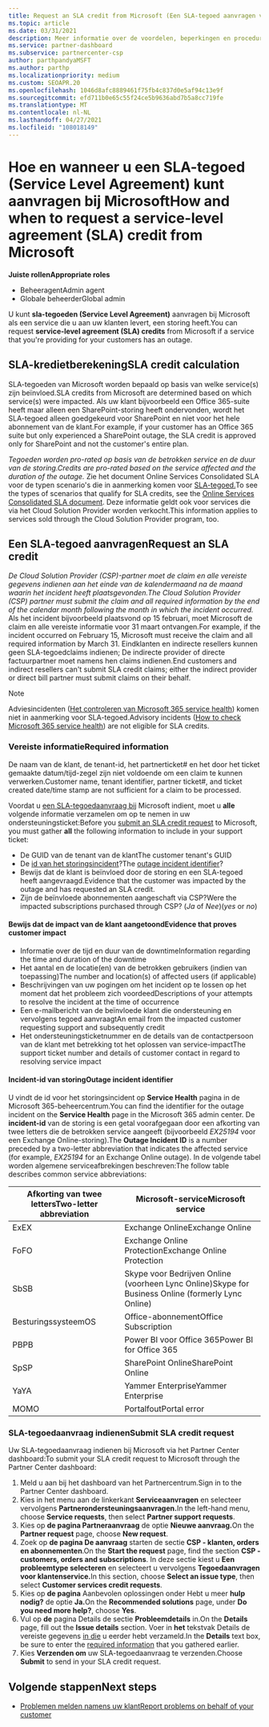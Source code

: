 ```yaml
---
title: Request an SLA credit from Microsoft (Een SLA-tegoed aanvragen van Microsoft)
ms.topic: article
ms.date: 03/31/2021
description: Meer informatie over de voordelen, beperkingen en procedures voor het aanvragen van een SLA-tegoed (Service Level Agreement) bij Microsoft als uw klanten een servicestoring ervaren.
ms.service: partner-dashboard
ms.subservice: partnercenter-csp
author: parthpandyaMSFT
ms.author: parthp
ms.localizationpriority: medium
ms.custom: SEOAPR.20
ms.openlocfilehash: 1046d8afc8889461f75fb4c837d0e5af94c13e9f
ms.sourcegitcommit: efd711b0e65c55f24ce5b9636abd7b5a8cc719fe
ms.translationtype: MT
ms.contentlocale: nl-NL
ms.lasthandoff: 04/27/2021
ms.locfileid: "108018149"
---
```

# <a name="how-and-when-to-request-a-service-level-agreement-sla-credit-from-microsoft"></a><span data-ttu-id="448e1-103">Hoe en wanneer u een SLA-tegoed (Service Level Agreement) kunt aanvragen bij Microsoft</span><span class="sxs-lookup"><span data-stu-id="448e1-103">How and when to request a service-level agreement (SLA) credit from Microsoft</span></span>

<span data-ttu-id="448e1-104">**Juiste rollen**</span><span class="sxs-lookup"><span data-stu-id="448e1-104">**Appropriate roles**</span></span>

- <span data-ttu-id="448e1-105">Beheeragent</span><span class="sxs-lookup"><span data-stu-id="448e1-105">Admin agent</span></span>
- <span data-ttu-id="448e1-106">Globale beheerder</span><span class="sxs-lookup"><span data-stu-id="448e1-106">Global admin</span></span>

<span data-ttu-id="448e1-107">U kunt **sla-tegoeden (Service Level Agreement)** aanvragen bij Microsoft als een service die u aan uw klanten levert, een storing heeft.</span><span class="sxs-lookup"><span data-stu-id="448e1-107">You can request **service-level agreement (SLA) credits** from Microsoft if a service that you're providing for your customers has an outage.</span></span>

## <a name="sla-credit-calculation"></a><span data-ttu-id="448e1-108">SLA-kredietberekening</span><span class="sxs-lookup"><span data-stu-id="448e1-108">SLA credit calculation</span></span>

<span data-ttu-id="448e1-109">SLA-tegoeden van Microsoft worden bepaald op basis van welke service(s) zijn beïnvloed.</span><span class="sxs-lookup"><span data-stu-id="448e1-109">SLA credits from Microsoft are determined based on which service(s) were impacted.</span></span> <span data-ttu-id="448e1-110">Als uw klant bijvoorbeeld een Office 365-suite heeft maar alleen een SharePoint-storing heeft ondervonden, wordt het SLA-tegoed alleen goedgekeurd voor SharePoint en niet voor het hele abonnement van de klant.</span><span class="sxs-lookup"><span data-stu-id="448e1-110">For example, if your customer has an Office 365 suite but only experienced a SharePoint outage, the SLA credit is approved only for SharePoint and not the customer's entire plan.</span></span>

<span data-ttu-id="448e1-111">*Tegoeden worden pro-rated op basis van de betrokken service en de duur van de storing.*</span><span class="sxs-lookup"><span data-stu-id="448e1-111">*Credits are pro-rated based on the service affected and the duration of the outage.*</span></span> <span data-ttu-id="448e1-112">Zie het document Online Services Consolidated SLA voor de typen scenario's die in aanmerking komen voor [SLA-tegoed.](http://www.microsoftvolumelicensing.com/DocumentSearch.aspx?Mode=3&DocumentTypeId=37)</span><span class="sxs-lookup"><span data-stu-id="448e1-112">To see the types of scenarios that qualify for SLA credits, see the [Online Services Consolidated SLA document](http://www.microsoftvolumelicensing.com/DocumentSearch.aspx?Mode=3&DocumentTypeId=37).</span></span> <span data-ttu-id="448e1-113">Deze informatie geldt ook voor services die via het Cloud Solution Provider worden verkocht.</span><span class="sxs-lookup"><span data-stu-id="448e1-113">This information applies to services sold through the Cloud Solution Provider program, too.</span></span>


## <a name="request-an-sla-credit"></a><span data-ttu-id="448e1-114">Een SLA-tegoed aanvragen</span><span class="sxs-lookup"><span data-stu-id="448e1-114">Request an SLA credit</span></span>

<span data-ttu-id="448e1-115">*De Cloud Solution Provider (CSP)-partner moet de claim en alle vereiste gegevens indienen aan het einde van de kalendermaand na de maand waarin het incident heeft plaatsgevonden.*</span><span class="sxs-lookup"><span data-stu-id="448e1-115">*The Cloud Solution Provider (CSP) partner must submit the claim and all required information by the end of the calendar month following the month in which the incident occurred.*</span></span> <span data-ttu-id="448e1-116">Als het incident bijvoorbeeld plaatsvond op 15 februari, moet Microsoft de claim en alle vereiste informatie voor 31 maart ontvangen.</span><span class="sxs-lookup"><span data-stu-id="448e1-116">For example, if the incident occurred on February 15, Microsoft must receive the claim and all required information by March 31.</span></span> <span data-ttu-id="448e1-117">Eindklanten en indirecte resellers kunnen geen SLA-tegoedclaims indienen; De indirecte provider of directe factuurpartner moet namens hen claims indienen.</span><span class="sxs-lookup"><span data-stu-id="448e1-117">End customers and indirect resellers can't submit SLA credit claims; either the indirect provider or direct bill partner must submit claims on their behalf.</span></span>

>[!NOTE]
><span data-ttu-id="448e1-118">Adviesincidenten ([Het controleren van Microsoft 365 service health](https://docs.microsoft.com/microsoft-365/enterprise/view-service-health?&preserve-view=trueo365-worldwide#incidents-and-advisories)) komen niet in aanmerking voor SLA-tegoed.</span><span class="sxs-lookup"><span data-stu-id="448e1-118">Advisory incidents ([How to check Microsoft 365 service health](https://docs.microsoft.com/microsoft-365/enterprise/view-service-health?&preserve-view=trueo365-worldwide#incidents-and-advisories)) are not eligible for SLA credits.</span></span>

### <a name="required-information"></a><span data-ttu-id="448e1-119">Vereiste informatie</span><span class="sxs-lookup"><span data-stu-id="448e1-119">Required information</span></span>

<span data-ttu-id="448e1-120">De naam van de klant, de tenant-id, het partnerticket# en het door het ticket gemaakte datum/tijd-zegel zijn niet voldoende om een claim te kunnen verwerken.</span><span class="sxs-lookup"><span data-stu-id="448e1-120">Customer name, tenant identifier, partner ticket#, and ticket created date/time stamp are not sufficient for a claim to be processed.</span></span>

<span data-ttu-id="448e1-121">Voordat u [een SLA-tegoedaanvraag bij](#submit-sla-credit-request) Microsoft indient, moet u **alle** volgende informatie verzamelen om op te nemen in uw ondersteuningsticket:</span><span class="sxs-lookup"><span data-stu-id="448e1-121">Before you [submit an SLA credit request](#submit-sla-credit-request) to Microsoft, you must gather **all** the following information to include in your support ticket:</span></span>

- <span data-ttu-id="448e1-122">De GUID van de tenant van de klant</span><span class="sxs-lookup"><span data-stu-id="448e1-122">The customer tenant's GUID</span></span>
- <span data-ttu-id="448e1-123">De [id van het storingsincident](#outage-incident-identifier)?</span><span class="sxs-lookup"><span data-stu-id="448e1-123">The [outage incident identifier](#outage-incident-identifier)?</span></span>
- <span data-ttu-id="448e1-124">Bewijs dat de klant is beïnvloed door de storing en een SLA-tegoed heeft aangevraagd.</span><span class="sxs-lookup"><span data-stu-id="448e1-124">Evidence that the customer was impacted by the outage and has requested an SLA credit.</span></span>
- <span data-ttu-id="448e1-125">Zijn de beïnvloede abonnementen aangeschaft via CSP?</span><span class="sxs-lookup"><span data-stu-id="448e1-125">Were the impacted subscriptions purchased through CSP?</span></span> <span data-ttu-id="448e1-126">(*Ja* of *Nee*)</span><span class="sxs-lookup"><span data-stu-id="448e1-126">(*yes* or *no*)</span></span>

#### <a name="evidence-that-proves-customer-impact"></a><span data-ttu-id="448e1-127">Bewijs dat de impact van de klant aangetoond</span><span class="sxs-lookup"><span data-stu-id="448e1-127">Evidence that proves customer impact</span></span>

- <span data-ttu-id="448e1-128">Informatie over de tijd en duur van de downtime</span><span class="sxs-lookup"><span data-stu-id="448e1-128">Information regarding the time and duration of the downtime</span></span>
- <span data-ttu-id="448e1-129">Het aantal en de locatie(en) van de betrokken gebruikers (indien van toepassing)</span><span class="sxs-lookup"><span data-stu-id="448e1-129">The number and location(s) of affected users (if applicable)</span></span>
- <span data-ttu-id="448e1-130">Beschrijvingen van uw pogingen om het incident op te lossen op het moment dat het probleem zich voordeed</span><span class="sxs-lookup"><span data-stu-id="448e1-130">Descriptions of your attempts to resolve the incident at the time of occurrence</span></span>
- <span data-ttu-id="448e1-131">Een e-mailbericht van de beïnvloede klant die ondersteuning en vervolgens tegoed aanvraagt</span><span class="sxs-lookup"><span data-stu-id="448e1-131">An email from the impacted customer requesting support and subsequently credit</span></span>
- <span data-ttu-id="448e1-132">Het ondersteuningsticketnummer en de details van de contactpersoon van de klant met betrekking tot het oplossen van service-impact</span><span class="sxs-lookup"><span data-stu-id="448e1-132">The support ticket number and details of customer contact in regard to resolving service impact</span></span>


#### <a name="outage-incident-identifier"></a><span data-ttu-id="448e1-133">Incident-id van storing</span><span class="sxs-lookup"><span data-stu-id="448e1-133">Outage incident identifier</span></span>

<span data-ttu-id="448e1-134">U vindt de id voor het storingsincident op **Service Health** pagina in de Microsoft 365-beheercentrum.</span><span class="sxs-lookup"><span data-stu-id="448e1-134">You can find the identifier for the outage incident on the **Service Health** page in the Microsoft 365 admin center.</span></span> <span data-ttu-id="448e1-135">De **incident-id** van de storing is een getal voorafgegaan door een afkorting van twee letters die de betrokken service aangeeft (bijvoorbeeld *EX25194* voor een Exchange Online-storing).</span><span class="sxs-lookup"><span data-stu-id="448e1-135">The **Outage Incident ID** is a number preceded by a two-letter abbreviation that indicates the affected service (for example, *EX25194* for an Exchange Online outage).</span></span> <span data-ttu-id="448e1-136">In de volgende tabel worden algemene serviceafbrekingen beschreven:</span><span class="sxs-lookup"><span data-stu-id="448e1-136">The follow table describes common service abbreviations:</span></span>

| <span data-ttu-id="448e1-137">Afkorting van twee letters</span><span class="sxs-lookup"><span data-stu-id="448e1-137">Two-letter abbreviation</span></span> | <span data-ttu-id="448e1-138">Microsoft-service</span><span class="sxs-lookup"><span data-stu-id="448e1-138">Microsoft service</span></span> |
| ----------------------- | ----------------- |
| <span data-ttu-id="448e1-139">Ex</span><span class="sxs-lookup"><span data-stu-id="448e1-139">EX</span></span> | <span data-ttu-id="448e1-140">Exchange Online</span><span class="sxs-lookup"><span data-stu-id="448e1-140">Exchange Online</span></span> |
| <span data-ttu-id="448e1-141">Fo</span><span class="sxs-lookup"><span data-stu-id="448e1-141">FO</span></span> | <span data-ttu-id="448e1-142">Exchange Online Protection</span><span class="sxs-lookup"><span data-stu-id="448e1-142">Exchange Online Protection</span></span> |
| <span data-ttu-id="448e1-143">Sb</span><span class="sxs-lookup"><span data-stu-id="448e1-143">SB</span></span> | <span data-ttu-id="448e1-144">Skype voor Bedrijven Online (voorheen Lync Online)</span><span class="sxs-lookup"><span data-stu-id="448e1-144">Skype for Business Online (formerly Lync Online)</span></span> |
| <span data-ttu-id="448e1-145">Besturingssysteem</span><span class="sxs-lookup"><span data-stu-id="448e1-145">OS</span></span> | <span data-ttu-id="448e1-146">Office-abonnement</span><span class="sxs-lookup"><span data-stu-id="448e1-146">Office Subscription</span></span> |
| <span data-ttu-id="448e1-147">PB</span><span class="sxs-lookup"><span data-stu-id="448e1-147">PB</span></span> | <span data-ttu-id="448e1-148">Power BI voor Office 365</span><span class="sxs-lookup"><span data-stu-id="448e1-148">Power BI for Office 365</span></span> |
| <span data-ttu-id="448e1-149">Sp</span><span class="sxs-lookup"><span data-stu-id="448e1-149">SP</span></span> | <span data-ttu-id="448e1-150">SharePoint Online</span><span class="sxs-lookup"><span data-stu-id="448e1-150">SharePoint Online</span></span> |
| <span data-ttu-id="448e1-151">Ya</span><span class="sxs-lookup"><span data-stu-id="448e1-151">YA</span></span> | <span data-ttu-id="448e1-152">Yammer Enterprise</span><span class="sxs-lookup"><span data-stu-id="448e1-152">Yammer Enterprise</span></span> |
| <span data-ttu-id="448e1-153">MO</span><span class="sxs-lookup"><span data-stu-id="448e1-153">MO</span></span> | <span data-ttu-id="448e1-154">Portalfout</span><span class="sxs-lookup"><span data-stu-id="448e1-154">Portal error</span></span> |

### <a name="submit-sla-credit-request"></a><span data-ttu-id="448e1-155">SLA-tegoedaanvraag indienen</span><span class="sxs-lookup"><span data-stu-id="448e1-155">Submit SLA credit request</span></span>

<span data-ttu-id="448e1-156">Uw SLA-tegoedaanvraag indienen bij Microsoft via het Partner Center dashboard:</span><span class="sxs-lookup"><span data-stu-id="448e1-156">To submit your SLA credit request to Microsoft through the Partner Center dashboard:</span></span>

1. <span data-ttu-id="448e1-157">Meld u aan bij het dashboard van het Partnercentrum.</span><span class="sxs-lookup"><span data-stu-id="448e1-157">Sign in to the Partner Center dashboard.</span></span>
2. <span data-ttu-id="448e1-158">Kies in het menu aan de linkerkant **Serviceaanvragen** en selecteer vervolgens **Partnerondersteuningsaanvragen.**</span><span class="sxs-lookup"><span data-stu-id="448e1-158">In the left-hand menu, choose **Service requests**, then select **Partner support requests**.</span></span>
3. <span data-ttu-id="448e1-159">Kies op **de pagina Partneraanvraag** de optie **Nieuwe aanvraag.**</span><span class="sxs-lookup"><span data-stu-id="448e1-159">On the **Partner request** page, choose **New request**.</span></span>
4. <span data-ttu-id="448e1-160">Zoek op **de pagina De aanvraag** starten de sectie **CSP - klanten, orders en abonnementen**.</span><span class="sxs-lookup"><span data-stu-id="448e1-160">On the **Start the request** page, find the section **CSP - customers, orders and subscriptions**.</span></span> <span data-ttu-id="448e1-161">In deze sectie kiest u **Een probleemtype selecteren** en selecteert u vervolgens **Tegoedaanvragen voor klantenservice.**</span><span class="sxs-lookup"><span data-stu-id="448e1-161">In this section, choose **Select an issue type**, then select **Customer services credit requests**.</span></span>
5. <span data-ttu-id="448e1-162">Kies op **de pagina** Aanbevolen oplossingen onder Hebt u meer **hulp nodig?** de optie **Ja.**</span><span class="sxs-lookup"><span data-stu-id="448e1-162">On the **Recommended solutions** page, under **Do you need more help?**, choose **Yes**.</span></span>
6. <span data-ttu-id="448e1-163">Vul op **de** pagina Details de sectie **Probleemdetails** in.</span><span class="sxs-lookup"><span data-stu-id="448e1-163">On the **Details** page, fill out the **Issue details** section.</span></span> <span data-ttu-id="448e1-164">Voer in **het** tekstvak Details de vereiste gegevens [in die](#required-information) u eerder hebt verzameld.</span><span class="sxs-lookup"><span data-stu-id="448e1-164">In the **Details** text box, be sure to enter the [required information](#required-information) that you gathered earlier.</span></span>
7. <span data-ttu-id="448e1-165">Kies **Verzenden om** uw SLA-tegoedaanvraag te verzenden.</span><span class="sxs-lookup"><span data-stu-id="448e1-165">Choose **Submit** to send in your SLA credit request.</span></span>

## <a name="next-steps"></a><span data-ttu-id="448e1-166">Volgende stappen</span><span class="sxs-lookup"><span data-stu-id="448e1-166">Next steps</span></span>

- [<span data-ttu-id="448e1-167">Problemen melden namens uw klant</span><span class="sxs-lookup"><span data-stu-id="448e1-167">Report problems on behalf of your customer</span></span>](report-problems-on-behalf-of-a-customer.md)
